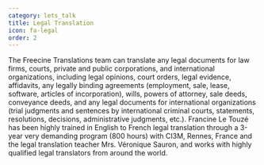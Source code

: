 ```yaml
---
category: lets_talk
title: Legal Translation
icon: fa-legal
order: 2
---
```

The Freecine Translations team can translate any legal documents for law firms, courts, private and public corporations, and international organizations, including legal opinions, court orders, legal evidence, affidavits, any legally binding agreements (employment, sale, lease, software, articles of incorporation), wills, powers of attorney, sale deeds, conveyance deeds, and any legal documents for international organizations (trial judgments and sentences by international criminal courts, statements, resolutions, decisions, administrative judgments, etc.). Francine Le Touzé has been highly trained in English to French legal translation through a 3-year very demanding program (800 hours) with CI3M, Rennes, France and the legal translation teacher Mrs. Véronique Sauron, and works with highly qualified legal translators from around the world.